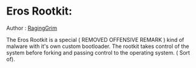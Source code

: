 # Eros Rootkit:

Author : [RagingGrim](www.github.com/RagingGrim)

The Eros Rootkit is a special ( REMOVED OFFENSIVE REMARK )  kind of malware with it's own custom bootloader. The rootkit takes control of the system before forking and passing control to the operating system. ( Sort of).
